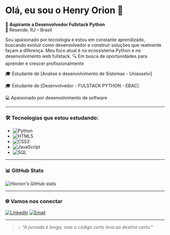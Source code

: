 # Olá, eu sou o Henry Orion 👋
🎯 **Aspirante a Desenvolvedor Fullstack Python**  
📍 Resende, RJ – Brasil

Sou apaixonado por tecnologia e estou em constante aprendizado, buscando evoluir como desenvolvedor e construir soluções que realmente façam a diferença. Meu foco atual é no ecossistema Python e no desenvolvimento web fullstack.
🔍 Em busca de oportunidades para aprender e crescer profissionalmente  

🎓 Estudante de [Analise e desenvolvimento de Sistemas - Uniasselvi] 

🎓 Estudante de [Desenvolvedor - FULSTACK PYTHON - EBAC] 

💻 Apaixonado por desenvolvimento de software  


---

### 🛠️ Tecnologias que estou estudando:

- ![Python](https://img.shields.io/badge/-Python-333?style=flat-square&logo=python)
- ![HTML5](https://img.shields.io/badge/-HTML5-E34F26?style=flat-square&logo=html5&logoColor=white)
- ![CSS3](https://img.shields.io/badge/-CSS3-1572B6?style=flat-square&logo=css3)
- ![JavaScript](https://img.shields.io/badge/-JavaScript-F7DF1E?style=flat-square&logo=javascript&logoColor=black)
- ![SQL](https://img.shields.io/badge/-SQL-4479A1?style=flat-square&logo=mysql&logoColor=white)

---

### 📊 GitHub Stats

![Hiorion's GitHub stats](https://github-readme-stats.vercel.app/api?username=hiorion&show_icons=true&theme=radical)

---

### 🌐 Vamos nos conectar

[![LinkedIn](https://img.shields.io/badge/-LinkedIn-0A66C2?style=flat-square&logo=linkedin&logoColor=white)](https://www.linkedin.com/in/henry-orion-a6960b34/)
[![Email](https://img.shields.io/badge/-Email-red?style=flat-square&logo=gmail&logoColor=white)](mailto:seuemail@gmail.com)

---

> 💡 *“A jornada é longa, mas o código certo leva ao destino certo.”*

